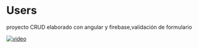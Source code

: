# Users

proyecto CRUD elaborado con angular y firebase,validación de formulario 

[![video]( https://img.youtube.com/vi/flRP17XWqSQ/0.jpg )]( https://www.youtube.com/watch?v=flRP17XWqSQ&feature=youtu.be)
